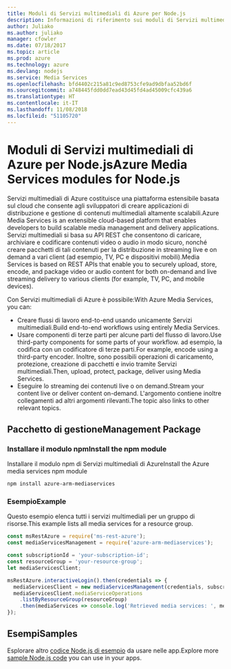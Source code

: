 ```yaml
---
title: Moduli di Servizi multimediali di Azure per Node.js
description: Informazioni di riferimento sui moduli di Servizi multimediali di Azure per Node.js
author: Juliako
ms.author: juliako
manager: cfowler
ms.date: 07/18/2017
ms.topic: article
ms.prod: azure
ms.technology: azure
ms.devlang: nodejs
ms.service: Media Services
ms.openlocfilehash: bfd4402c215a81c9ed8753cfe9ad9dbfaa52bd6f
ms.sourcegitcommit: a748445fdd0dd7ead43d45fd4ad45009cfc439a6
ms.translationtype: HT
ms.contentlocale: it-IT
ms.lasthandoff: 11/08/2018
ms.locfileid: "51105720"
---
```

# <a name="azure-media-services-modules-for-nodejs"></a><span data-ttu-id="b3500-103">Moduli di Servizi multimediali di Azure per Node.js</span><span class="sxs-lookup"><span data-stu-id="b3500-103">Azure Media Services modules for Node.js</span></span>

<span data-ttu-id="b3500-104">Servizi multimediali di Azure costituisce una piattaforma estensibile basata sul cloud che consente agli sviluppatori di creare applicazioni di distribuzione e gestione di contenuti multimediali altamente scalabili.</span><span class="sxs-lookup"><span data-stu-id="b3500-104">Azure Media Services is an extensible cloud-based platform that enables developers to build scalable media management and delivery applications.</span></span> <span data-ttu-id="b3500-105">Servizi multimediali si basa su API REST che consentono di caricare, archiviare e codificare contenuti video o audio in modo sicuro, nonché creare pacchetti di tali contenuti per la distribuzione in streaming live e on demand a vari client (ad esempio, TV, PC e dispositivi mobili).</span><span class="sxs-lookup"><span data-stu-id="b3500-105">Media Services is based on REST APIs that enable you to securely upload, store, encode, and package video or audio content for both on-demand and live streaming delivery to various clients (for example, TV, PC, and mobile devices).</span></span>

<span data-ttu-id="b3500-106">Con Servizi multimediali di Azure è possibile:</span><span class="sxs-lookup"><span data-stu-id="b3500-106">With Azure Media Services, you can:</span></span>
- <span data-ttu-id="b3500-107">Creare flussi di lavoro end-to-end usando unicamente Servizi multimediali.</span><span class="sxs-lookup"><span data-stu-id="b3500-107">Build end-to-end workflows using entirely Media Services.</span></span> 
- <span data-ttu-id="b3500-108">Usare componenti di terze parti per alcune parti del flusso di lavoro.</span><span class="sxs-lookup"><span data-stu-id="b3500-108">Use third-party components for some parts of your workflow.</span></span> <span data-ttu-id="b3500-109">ad esempio, la codifica con un codificatore di terze parti.</span><span class="sxs-lookup"><span data-stu-id="b3500-109">For example, encode using a third-party encoder.</span></span> <span data-ttu-id="b3500-110">Inoltre, sono possibili operazioni di caricamento, protezione, creazione di pacchetti e invio tramite Servizi multimediali.</span><span class="sxs-lookup"><span data-stu-id="b3500-110">Then, upload, protect, package, deliver using Media Services.</span></span>
- <span data-ttu-id="b3500-111">Eseguire lo streaming dei contenuti live o on demand.</span><span class="sxs-lookup"><span data-stu-id="b3500-111">Stream your content live or deliver content on-demand.</span></span> <span data-ttu-id="b3500-112">L'argomento contiene inoltre collegamenti ad altri argomenti rilevanti.</span><span class="sxs-lookup"><span data-stu-id="b3500-112">The topic also links to other relevant topics.</span></span>

## <a name="management-package"></a><span data-ttu-id="b3500-113">Pacchetto di gestione</span><span class="sxs-lookup"><span data-stu-id="b3500-113">Management Package</span></span>

### <a name="install-the-npm-module"></a><span data-ttu-id="b3500-114">Installare il modulo npm</span><span class="sxs-lookup"><span data-stu-id="b3500-114">Install the npm module</span></span>

<span data-ttu-id="b3500-115">Installare il modulo npm di Servizi multimediali di Azure</span><span class="sxs-lookup"><span data-stu-id="b3500-115">Install the Azure media services npm module</span></span>

```bash
npm install azure-arm-mediaservices
```

### <a name="example"></a><span data-ttu-id="b3500-116">Esempio</span><span class="sxs-lookup"><span data-stu-id="b3500-116">Example</span></span>

<span data-ttu-id="b3500-117">Questo esempio elenca tutti i servizi multimediali per un gruppo di risorse.</span><span class="sxs-lookup"><span data-stu-id="b3500-117">This example lists all media services for a resource group.</span></span>

```javascript
const msRestAzure = require('ms-rest-azure');
const mediaServicesManagement = require('azure-arm-mediaservices');

const subscriptionId = 'your-subscription-id';
const resourceGroup = 'your-resource-group';
let mediaServicesClient;

msRestAzure.interactiveLogin().then(credentials => {
  mediaServicesClient = new mediaServicesManagement(credentials, subscriptionId);
  mediaServicesClient.mediaServiceOperations
    .listByResourceGroup(resourceGroup)
    .then(mediaServices => console.log('Retrieved media services: ', mediaServices));
});
```

## <a name="samples"></a><span data-ttu-id="b3500-118">Esempi</span><span class="sxs-lookup"><span data-stu-id="b3500-118">Samples</span></span>

<span data-ttu-id="b3500-119">Esplorare altro [codice Node.js di esempio](https://azure.microsoft.com/resources/samples/?platform=nodejs) da usare nelle app.</span><span class="sxs-lookup"><span data-stu-id="b3500-119">Explore more [sample Node.js code](https://azure.microsoft.com/resources/samples/?platform=nodejs) you can use in your apps.</span></span>
